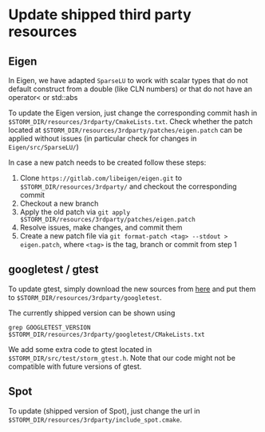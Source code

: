 # Update shipped third party resources

## Eigen

In Eigen, we have adapted `SparseLU` to work with scalar types that do not default construct from a double (like CLN numbers) or that do not have an operator< or std::abs

To update the Eigen version, just change the corresponding commit hash in `$STORM_DIR/resources/3rdparty/CmakeLists.txt`.
Check whether the patch located at `$STORM_DIR/resources/3rdparty/patches/eigen.patch` can be applied without issues (in particular check for changes in `Eigen/src/SparseLU/`)

In case a new patch needs to be created follow these steps:

1. Clone `https://gitlab.com/libeigen/eigen.git` to `$STORM_DIR/resources/3rdparty/` and checkout the corresponding commit
2. Checkout a new branch
3. Apply the old patch via `git apply $STORM_DIR/resources/3rdparty/patches/eigen.patch`
4. Resolve issues, make changes, and commit them
5. Create a new patch file via `git format-patch <tag> --stdout > eigen.patch`, where `<tag>` is the tag, branch or commit from step 1

## googletest / gtest

To update gtest, simply download the new sources from [here](https://github.com/google/googletest/releases) and put them to `$STORM_DIR/resources/3rdparty/googletest`.

The currently shipped version can be shown using

```console
grep GOOGLETEST_VERSION $STORM_DIR/resources/3rdparty/googletest/CMakeLists.txt
```

We add some extra code to gtest located in `$STORM_DIR/src/test/storm_gtest.h`. Note that our code might not be compatible with future versions of gtest.

## Spot

To update (shipped version of Spot), just change the url in `$STORM_DIR/resources/3rdparty/include_spot.cmake`.